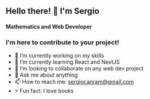 ## Hello there! 👋 I'm Sergio
 #### Mathematics and Web Developer 
 
 ### I'm here to contribute to your project!



- 🔭 I’m currently working on my skills
- 🌱 I’m currently learning React and NextJS
- 👯 I’m looking to collaborate on any web dev project
- 💬 Ask me about anything
- 📫 How to reach me: sergiocanram@gmail.com
- ⚡ Fun fact: I love books 

